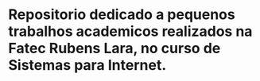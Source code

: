 # Repositorio dedicado a pequenos trabalhos academicos realizados na Fatec Rubens Lara, no curso de Sistemas para Internet.
